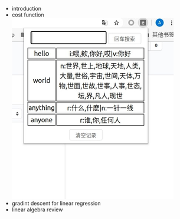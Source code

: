 - introduction
- cost function
![image](https://raw.githubusercontent.com/noob20000405/readme_pic/master/images/capture.jpg)
- gradint descent for linear regression
- linear algebra review
